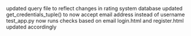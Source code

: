 updated query file to reflect changes in rating system database
updated get_credentials_tuple() to now accept email address instead of username
test_app.py now runs checks based on email 
login.html and register.html updated accordingly
